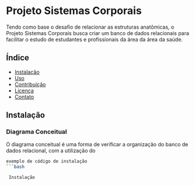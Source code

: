 # Projeto Sistemas Corporais

Tendo como base o desafio de relacionar as estruturas anatômicas, o Projeto Sistemas Corporais busca criar um banco de dados relacionais para facilitar o estudo de estudantes e profissionais da área da área da saúde. 

## Índice

- [Instalação](#instalação)
- [Uso](#uso)
- [Contribuição](#contribuição)
- [Licença](#licença)
- [Contato](#contato)

## Instalação

### Diagrama Conceitual

O diagrama conceitual é uma forma de verificar a organização do banco de dados relacional, com a utilização do 
```bash
exemplo de código de instalação
```bash

 Instalação
